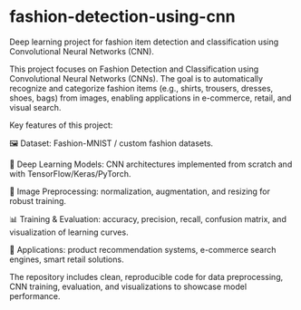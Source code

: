 # fashion-detection-using-cnn
Deep learning project for fashion item detection and classification using Convolutional Neural Networks (CNN).

This project focuses on Fashion Detection and Classification using Convolutional Neural Networks (CNNs). The goal is to automatically recognize and categorize fashion items (e.g., shirts, trousers, dresses, shoes, bags) from images, enabling applications in e-commerce, retail, and visual search.

Key features of this project:

🖼️ Dataset: Fashion-MNIST / custom fashion datasets.

🧠 Deep Learning Models: CNN architectures implemented from scratch and with TensorFlow/Keras/PyTorch.

🎨 Image Preprocessing: normalization, augmentation, and resizing for robust training.

📊 Training & Evaluation: accuracy, precision, recall, confusion matrix, and visualization of learning curves.

🚀 Applications: product recommendation systems, e-commerce search engines, smart retail solutions.

The repository includes clean, reproducible code for data preprocessing, CNN training, evaluation, and visualizations to showcase model performance.
